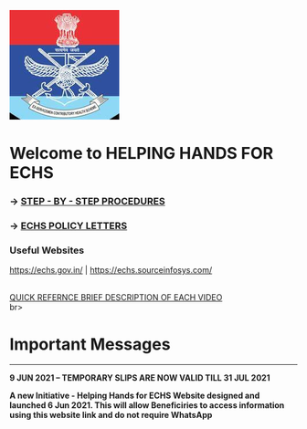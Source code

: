 ![alt text](https://github.com/echscoregroup/images/blob/main/Screenshot%202021-05-31%20092723.jpg?raw=true) 
# Welcome to HELPING HANDS FOR ECHS
  <h3>-> <a href="procedures.html">STEP - BY - STEP PROCEDURES </a></h3>
  <h3>-> <a href="policys.html">ECHS POLICY LETTERS</a></h3>
  <h3>Useful Websites</h3><a href="https://echs.gov.in/">https://echs.gov.in/</a>
  |   <a href="https://echs.sourceinfosys.com/">https://echs.sourceinfosys.com/</a><br><br>
  
  <a href="LIST OF YOU TUBE VIDEOS LAUNCHED BY HELPING HANDS FOR ECHS.docx">QUICK REFERNCE BRIEF DESCRIPTION OF EACH VIDEO</a><br>br>
  # Important Messages
<hr>

<B>9 JUN 2021 – TEMPORARY SLIPS ARE NOW VALID TILL 31 JUL 2021</B> 


<B>A new Initiative - Helping Hands for ECHS Website designed and launched 6 Jun 2021. This will allow Beneficiries to access information using this website link and do not require WhatsApp</B>

